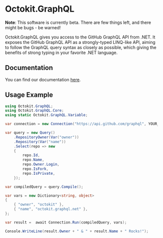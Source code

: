 # Octokit.GraphQL

**Note**: This software is currently beta. There are few things left, and there might be bugs - be warned!

Octokit.GraphQL gives you access to the GitHub GraphQL API from .NET. It exposes the GitHub GraphQL API as a strongly-typed LINQ-like API, aiming to follow the GraphQL query syntax as closely as possible, which giving the benefits of strong typing in your favorite .NET language.

## Documentation

You can find our documentation [here](docs/readme.md).

## Usage Example

```csharp
using Octokit.GraphQL;
using Octokit.GraphQL.Core;
using static Octokit.GraphQL.Variable;

var connection = new Connection("https://api.github.com/graphql", YOUR_OAUTH_TOKEN); 

var query = new Query()
    .RepositoryOwner(Var("owner"))
    .Repository(Var("name"))
    .Select(repo => new
    {
        repo.Id,
        repo.Name,
        repo.Owner.Login,
        repo.IsFork,
        repo.IsPrivate,
    });

var compiledQuery = query.Compile();

var vars = new Dictionary<string, object>
{
    { "owner", "octokit" },
    { "name", "octokit.graphql.net" },
};

var result =  await Connection.Run(compiledQuery, vars);

Console.WriteLine(result.Owner + " & " + result.Name + " Rocks!");
```

